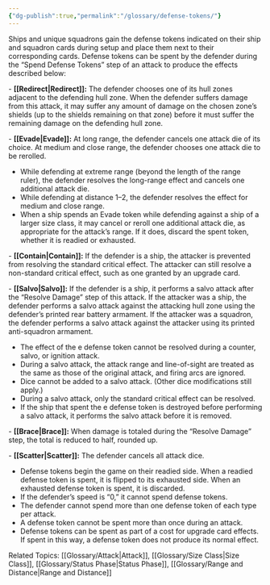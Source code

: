 ```yaml
---
{"dg-publish":true,"permalink":"/glossary/defense-tokens/"}
---
```


Ships and unique squadrons gain the defense tokens indicated on their ship and squadron cards during setup and place them next to their corresponding cards. Defense tokens can be spent by the defender during the “Spend Defense Tokens” step of an attack to produce the effects described below:

\- **[[Redirect\|Redirect]]:** The defender chooses one of its hull zones adjacent to the defending hull zone. When the defender suffers damage from this attack, it may suffer any amount of damage on the chosen zone’s shields (up to the shields remaining on that zone) before it must suffer the remaining damage on the defending hull zone.

\- **[[Evade\|Evade]]:** At long range, the defender cancels one attack die of its choice. At medium and close range, the defender chooses one attack die to be rerolled.
- While defending at extreme range (beyond the length of the range ruler), the defender resolves the long-range effect and cancels one additional attack die.
- While defending at distance 1–2, the defender resolves the effect for medium and close range.
- When a ship spends an Evade token while defending against a ship of a larger size class, it may cancel or reroll one additional attack die, as appropriate for the attack’s range. If it does, discard the spent token, whether it is readied or exhausted.

\- **[[Contain\|Contain]]:** If the defender is a ship, the attacker is prevented from resolving the standard critical effect. The attacker can still resolve a non-standard critical effect, such as one granted by an upgrade card.

\- **[[Salvo\|Salvo]]:** If the defender is a ship, it performs a salvo attack after the “Resolve Damage” step of this attack. If the attacker was a ship, the defender performs a salvo attack against the attacking hull zone using the defender’s printed rear battery armament. If the attacker was a squadron, the defender performs a salvo attack against the attacker using its printed anti-squadron armament.
- The effect of the e defense token cannot be resolved during a counter, salvo, or ignition attack.
- During a salvo attack, the attack range and line-of-sight are treated as the same as those of the original attack, and firing arcs are ignored.
- Dice cannot be added to a salvo attack. (Other dice modifications still apply.)
- During a salvo attack, only the standard critical effect can be resolved.
- If the ship that spent the e defense token is destroyed before performing a salvo attack, it performs the salvo attack before it is removed.

\- **[[Brace\|Brace]]:** When damage is totaled during the “Resolve Damage” step, the total is reduced to half, rounded up.

\- **[[Scatter\|Scatter]]:** The defender cancels all attack dice.

- Defense tokens begin the game on their readied side. When a readied defense token is spent, it is flipped to its exhausted side. When an exhausted defense token is spent, it is discarded.
- If the defender’s speed is “0,” it cannot spend defense tokens.
- The defender cannot spend more than one defense token of each type per attack.
- A defense token cannot be spent more than once during an attack.
- Defense tokens can be spent as part of a cost for upgrade card effects. If spent in this way, a defense token does not produce its normal effect.

Related Topics: [[Glossary/Attack\|Attack]], [[Glossary/Size Class\|Size Class]], [[Glossary/Status Phase\|Status Phase]], [[Glossary/Range and Distance\|Range and Distance]]